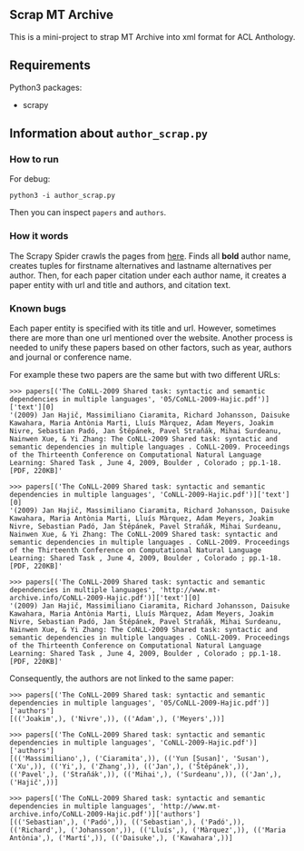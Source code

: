 ## Scrap MT Archive
This is a mini-project to strap MT Archive into xml format for ACL Anthology.

## Requirements
Python3 packages:

- scrapy


## Information about `author_scrap.py`

### How to run
For debug:

```
python3 -i author_scrap.py
```

Then you can inspect `papers` and `authors`.

### How it words

The Scrapy Spider crawls the pages from [here](http://www.mt-archive.info/srch/authors.htm).
Finds all **bold** author name, creates tuples for firstname alternatives and lastname alternatives per author.
Then, for each paper citation under each author name, it creates a paper entity with url and title and authors, and citation text.

### Known bugs
Each paper entity is specified with its title and url.
However, sometimes there are more than one url mentioned over the website.
Another process is needed to unify these papers based on other factors, such as year, authors and journal or conference name.

For example these two papers are the same but with two different URLs:
```
>>> papers[('The CoNLL-2009 Shared task: syntactic and semantic dependencies in multiple languages', '05/CoNLL-2009-Hajic.pdf')]['text'][0]
'(2009) Jan Hajič, Massimiliano Ciaramita, Richard Johansson, Daisuke Kawahara, Maria Antònia Marti, Lluís Màrquez, Adam Meyers, Joakim Nivre, Sebastian Padó, Jan Štěpánek, Pavel Straňák, Mihai Surdeanu, Nainwen Xue, & Yi Zhang: The CoNLL-2009 Shared task: syntactic and semantic dependencies in multiple languages . CoNLL-2009. Proceedings of the Thirteenth Conference on Computational Natural Language Learning: Shared Task , June 4, 2009, Boulder , Colorado ; pp.1-18. [PDF, 220KB]'

>>> papers[('The CoNLL-2009 Shared task: syntactic and semantic dependencies in multiple languages', 'CoNLL-2009-Hajic.pdf')]['text'][0]
'(2009) Jan Hajič, Massimiliano Ciaramita, Richard Johansson, Daisuke Kawahara, Maria Antònia Marti, Lluís Màrquez, Adam Meyers, Joakim Nivre, Sebastian Padó, Jan Štěpánek, Pavel Straňák, Mihai Surdeanu, Nainwen Xue, & Yi Zhang: The CoNLL-2009 Shared task: syntactic and semantic dependencies in multiple languages . CoNLL-2009. Proceedings of the Thirteenth Conference on Computational Natural Language Learning: Shared Task , June 4, 2009, Boulder , Colorado ; pp.1-18. [PDF, 220KB]'

>>> papers[('The CoNLL-2009 Shared task: syntactic and semantic dependencies in multiple languages', 'http://www.mt-archive.info/CoNLL-2009-Hajic.pdf')]['text'][0]
'(2009) Jan Hajič, Massimiliano Ciaramita, Richard Johansson, Daisuke Kawahara, Maria Antònia Marti, Lluís Màrquez, Adam Meyers, Joakim Nivre, Sebastian Padó, Jan Štěpánek, Pavel Straňák, Mihai Surdeanu, Nainwen Xue, & Yi Zhang: The CoNLL-2009 Shared task: syntactic and semantic dependencies in multiple languages . CoNLL-2009. Proceedings of the Thirteenth Conference on Computational Natural Language Learning: Shared Task , June 4, 2009, Boulder , Colorado ; pp.1-18. [PDF, 220KB]'
```

Consequently, the authors are not linked to the same paper:
```
>>> papers[('The CoNLL-2009 Shared task: syntactic and semantic dependencies in multiple languages', '05/CoNLL-2009-Hajic.pdf')]['authors']
[(('Joakim',), ('Nivre',)), (('Adam',), ('Meyers',))]

>>> papers[('The CoNLL-2009 Shared task: syntactic and semantic dependencies in multiple languages', 'CoNLL-2009-Hajic.pdf')]['authors']
[(('Massimiliano',), ('Ciaramita',)), (('Yun [Susan]', 'Susan'), ('Xu',)), (('Yi',), ('Zhang',)), (('Jan',), ('Štěpánek',)), (('Pavel',), ('Straňák',)), (('Mihai',), ('Surdeanu',)), (('Jan',), ('Hajič',))]

>>> papers[('The CoNLL-2009 Shared task: syntactic and semantic dependencies in multiple languages', 'http://www.mt-archive.info/CoNLL-2009-Hajic.pdf')]['authors']
[(('Sebastian',), ('Padó',)), (('Sebastian',), ('Padó',)), (('Richard',), ('Johansson',)), (('Lluís',), ('Màrquez',)), (('Maria Antònia',), ('Martí',)), (('Daisuke',), ('Kawahara',))]
```
